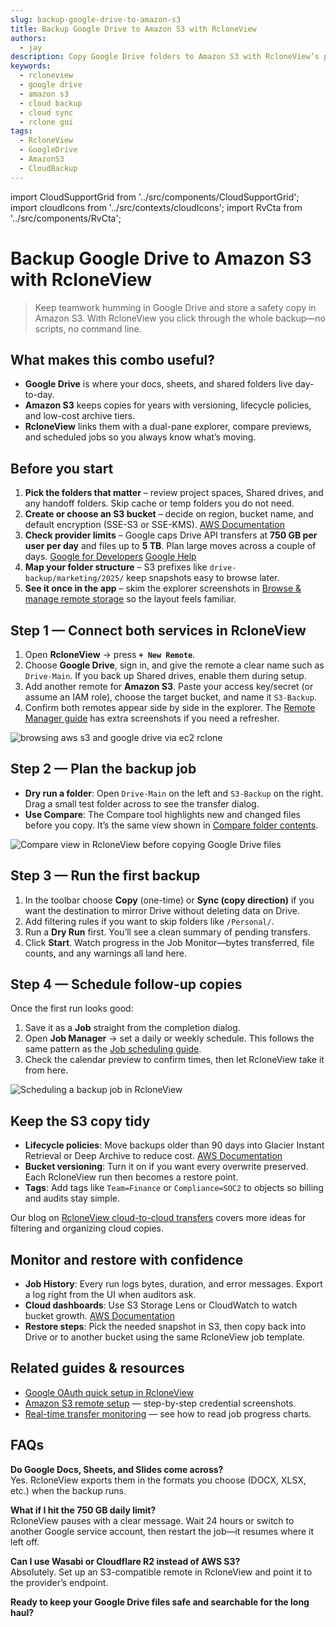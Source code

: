 ```yaml
---
slug: backup-google-drive-to-amazon-s3
title: Backup Google Drive to Amazon S3 with RcloneView
authors:
  - jay
description: Copy Google Drive folders to Amazon S3 with RcloneView’s point-and-click tools—connect once, run a backup, and keep extra copies for peace of mind.
keywords:
  - rcloneview
  - google drive
  - amazon s3
  - cloud backup
  - cloud sync
  - rclone gui
tags:
  - RcloneView
  - GoogleDrive
  - AmazonS3
  - CloudBackup
---
```


import CloudSupportGrid from '../src/components/CloudSupportGrid';
import cloudIcons from '../src/contexts/cloudIcons';
import RvCta from '../src/components/RvCta';

# Backup Google Drive to Amazon S3 with RcloneView

> Keep teamwork humming in Google Drive and store a safety copy in Amazon S3. With RcloneView you click through the whole backup—no scripts, no command line.

## What makes this combo useful?

- **Google Drive** is where your docs, sheets, and shared folders live day-to-day.  
- **Amazon S3** keeps copies for years with versioning, lifecycle policies, and low-cost archive tiers.  
- **RcloneView** links them with a dual-pane explorer, compare previews, and scheduled jobs so you always know what’s moving.

<!-- truncate -->

<RvCta imageSrc="/img/rcloneview-preview.png" downloadUrl="https://rcloneview.com/src/download.html" />

## Before you start

1. **Pick the folders that matter** – review project spaces, Shared drives, and any handoff folders. Skip cache or temp folders you do not need.  
2. **Create or choose an S3 bucket** – decide on region, bucket name, and default encryption (SSE-S3 or SSE-KMS). [AWS Documentation](https://docs.aws.amazon.com/AmazonS3/latest/userguide/serv-side-encryption.html)  
3. **Check provider limits** – Google caps Drive API transfers at **750 GB per user per day** and files up to **5 TB**. Plan large moves across a couple of days. [Google for Developers](https://developers.google.com/drive/api/guides/limits) [Google Help](https://support.google.com/drive/answer/37603)  
4. **Map your folder structure** – S3 prefixes like `drive-backup/marketing/2025/` keep snapshots easy to browse later.  
5. **See it once in the app** – skim the explorer screenshots in [Browse & manage remote storage](/support/howto/rcloneview-basic/browse-and-manage-remote-storage) so the layout feels familiar.

## Step 1 — Connect both services in RcloneView

1. Open **RcloneView** → press **`+ New Remote`**.  
2. Choose **Google Drive**, sign in, and give the remote a clear name such as `Drive-Main`. If you back up Shared drives, enable them during setup.  
3. Add another remote for **Amazon S3**. Paste your access key/secret (or assume an IAM role), choose the target bucket, and name it `S3-Backup`.  
4. Confirm both remotes appear side by side in the explorer. The [Remote Manager guide](/support/howto/rcloneview-basic/remote-manager) has extra screenshots if you need a refresher.

<img src="/support/images/en/tutorials/browsing-aws-s3-and-google-drive-via-ec2-rclone.png" alt="browsing aws s3 and google drive via ec2 rclone" class="img-medium img-center" />

## Step 2 — Plan the backup job

- **Dry run a folder**: Open `Drive-Main` on the left and `S3-Backup` on the right. Drag a small test folder across to see the transfer dialog.  
- **Use Compare**: The Compare tool highlights new and changed files before you copy. It’s the same view shown in [Compare folder contents](/support/howto/rcloneview-basic/compare-folder-contents).  

<img src="/support/images/en/howto/rcloneview-basic/compare-display-select.png" alt="Compare view in RcloneView before copying Google Drive files" class="img-medium img-center" />

## Step 3 — Run the first backup

1. In the toolbar choose **Copy** (one-time) or **Sync (copy direction)** if you want the destination to mirror Drive without deleting data on Drive.  
2. Add filtering rules if you want to skip folders like `/Personal/`.  
3. Run a **Dry Run** first. You’ll see a clean summary of pending transfers.  
4. Click **Start**. Watch progress in the Job Monitor—bytes transferred, file counts, and any warnings all land here.

## Step 4 — Schedule follow-up copies

Once the first run looks good:

1. Save it as a **Job** straight from the completion dialog.  
2. Open **Job Manager** → set a daily or weekly schedule. This follows the same pattern as the [Job scheduling guide](/support/howto/rcloneview-advanced/job-scheduling-and-execution).  
3. Check the calendar preview to confirm times, then let RcloneView take it from here.

<img src="/support/images/en/howto/rcloneview-basic/job-run-click.png" alt="Scheduling a backup job in RcloneView" class="img-medium img-center" />

## Keep the S3 copy tidy

- **Lifecycle policies**: Move backups older than 90 days into Glacier Instant Retrieval or Deep Archive to reduce cost. [AWS Documentation](https://docs.aws.amazon.com/AmazonS3/latest/userguide/object-lifecycle-mgmt.html)  
- **Bucket versioning**: Turn it on if you want every overwrite preserved. Each RcloneView run then becomes a restore point.  
- **Tags**: Add tags like `Team=Finance` or `Compliance=SOC2` to objects so billing and audits stay simple.

Our blog on [RcloneView cloud-to-cloud transfers](/support/blog/Effortless-Cloud-to-Cloud-Transfers-&-Syncing) covers more ideas for filtering and organizing cloud copies.

## Monitor and restore with confidence

- **Job History**: Every run logs bytes, duration, and error messages. Export a log right from the UI when auditors ask.  
- **Cloud dashboards**: Use S3 Storage Lens or CloudWatch to watch bucket growth. [AWS Documentation](https://docs.aws.amazon.com/AmazonS3/latest/userguide/storage-lens.html)  
- **Restore steps**: Pick the needed snapshot in S3, then copy back into Drive or to another bucket using the same RcloneView job template.  

## Related guides & resources

- [Google OAuth quick setup in RcloneView](/support/howto/remote-storage-connection-settings/add-oath-online-login)  
- [Amazon S3 remote setup](/support/howto/remote-storage-connection-settings/s3) — step-by-step credential screenshots.  
- [Real-time transfer monitoring](/support/howto/rcloneview-basic/real-time-transfer-monitoring) — see how to read job progress charts.

## FAQs

**Do Google Docs, Sheets, and Slides come across?**  
Yes. RcloneView exports them in the formats you choose (DOCX, XLSX, etc.) when the backup runs.

**What if I hit the 750 GB daily limit?**  
RcloneView pauses with a clear message. Wait 24 hours or switch to another Google service account, then restart the job—it resumes where it left off.

**Can I use Wasabi or Cloudflare R2 instead of AWS S3?**  
Absolutely. Set up an S3-compatible remote in RcloneView and point it to the provider’s endpoint.

**Ready to keep your Google Drive files safe and searchable for the long haul?**

<CloudSupportGrid />
